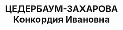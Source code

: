 ---
title: ЦЕДЕРБАУМ-ЗАХАРОВА Конкордия Ивановна
description: 'Род. 25.05.1879, г. Саратов, член РСДРП(м). Проживала: г. Москва.

  Арестована 29.03.1921. Освобождена 30.08.1921.'
---